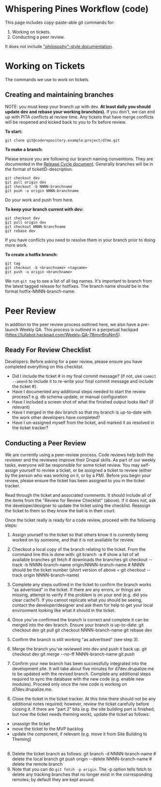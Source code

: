 # Whispering Pines Workflow (code)

This page includes copy-paste-able git commands for:

1. Working on tickets.
2. Conducting a peer review.

It does not include ["philosophy"-style documentation](releasecycle.md).

# Working on Tickets

The commands we use to work on tickets.

Creating and maintaining branches
-----------------
NOTE: you must keep your branch up with dev. **At least daily you should update dev and rebase your working branch(es).** If you don't, we can end up with PITA conflicts at review time. Any tickets that have merge conflicts will be reopened and kicked back to you to fix before review.

**To start:**

    git clone git@coderepository.example:project/d7me.git

**To make a branch:**

Please ensure you are following our branch naming conventions. They are documented in the [Release Cycle document](release-cycle-sample-1.md). Generally branches will be in the format of ticketID-description.

    git checkout dev
    git pull origin dev
    git checkout -b NNNN-branchname
    git push -u origin NNNN-branchname

Do your work and push from here.

**To keep your branch current with dev:**

    git checkout dev
    git pull origin dev
    git checkout NNNN-branchname
    git rebase dev

If you have conflicts you need to resolve them in your branch prior to doing more work.

**To create a hotfix branch:**

    git tag
    git checkout -b <branchname> <tagname>
    git push -u origin <branchname>

We run `git tag` to see a list of all tag names. It's important to branch from the latest tagged release for hotfixes. The branch name should be in the format hotfix-NNNN-branch-name.

# Peer Review

In addition to the peer review process outlined here, we also have a pre-launch Weekly QA. This process is outlined in a perpetual hackpad (https://lullabot.hackpad.com/Weekly-QA-78mvrBruNm5).

Ready For Review Checklist
----------------------

Developers: Before asking for a peer review, please ensure you have completed everything on this checklist.

- Did I include the ticket # in my final commit message? (if not, use `commit --amend` to include it to re-write your final commit message and include the ticket #).
- Have I documented any additional steps needed to start the review process? e.g. db schema update, or manual configuration
- Have I included a screen shot of what the finished output looks like? (if relevant)
- Have I merged in the dev branch so that my branch is up-to-date with the work other developers have completed?
- Have I un-assigned myself from the ticket, and marked it as resolved in the ticket tracker?

Conducting a Peer Review
-----------------
We are currently using a peer-review process. Code reviews help both the reviewer and the reviewee improve their Drupal skills. As part of our weekly tasks, everyone will be responsible for some ticket review. You may self-assign yourself to review a ticket, or be assigned a ticket to review (either by the person who was working on it, or by a PM). Before you begin your review, please ensure the ticket has been assigned to you in the ticket tracker.

Read through the ticket and associated comments. It should include all of the items from the "Review for Review Checklist" (above). If it does not, ask the developer/designer to update the ticket using the checklist. Reassign the ticket to them so they know the ball is in their court.

Once the ticket really is ready for a code review, proceed with the following steps:

1. Assign yourself to the ticket so that others know it is currently being worked on by someone, and that it is not available for review.

2. Checkout a local copy of the branch relating to the ticket. From the command line this is done with:
        git branch -a # show a list of all available branches
        git fetch # downloads the branches
        git checkout --track -b NNNN-branch-name origin/NNNN-branch-name # NNNN should be the ticket number
        (short version of above = git checkout --track origin NNNN-branch-name)

3. Complete any steps outlined in the ticket to confirm the branch works "as advertised" in the ticket. If there are any errors, or things are missing, attempt to verify if the problem is on your end (e.g. did you clear cache?). If you cannot replicate what you should be seeing, contact the developer/designer and ask them for help to get your local environment looking like what it should in the ticket.
4. Once you've confirmed the branch is correct and complete it can be merged into the dev branch. Ensure your branch is up-to-date:
        git checkout dev
        git pull
        git checkout NNNN-branch-name
        git rebase dev

5. Confirm the branch is still working "as advertised" (see step 3).
6. Merge the branch you've reviewed into dev and push it back up.
        git checkout dev
        git merge --no-ff NNNN-branch-name
        git push

7. Confirm your new branch has been successfully integrated into the development site. It will take about five minutes for d7dev.drupalize.me to be updated with the revised branch. Complete any additional steps required to sync the database with the new code (e.g. enable new modules). Proceed only once the new code is working on d7dev.drupalize.me.
8. Close the ticket in the ticket tracker. At this time there should not be any additional notes required; however, review the ticket carefully before closing it. If there are "part 2" bits (e.g. the site building part is finished, but now the ticket needs theming work), update the ticket as follows:
 * unassign the ticket
 * move the ticket to the MVP backlog
 * update the component, if relevant (e.g. move it from Site Building to Theming)<br><br>
8. Delete the ticket branch as follows:
        git branch -d NNNN-branch-name # delete the local branch
        git push origin --delete NNNN-branch-name # delete the remote branch
9. Note that you can do `git fetch -p origin`. The -p option tells fetch to delete any tracking branches that no longer exist in the corresponding remotes; by default they are kept around.
